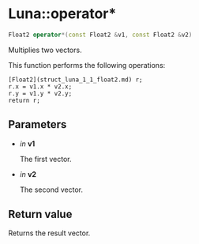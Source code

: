 # Luna::operator*

```c++
Float2 operator*(const Float2 &v1, const Float2 &v2)
```

Multiplies two vectors. 

This function performs the following operations: 
```
[Float2](struct_luna_1_1_float2.md) r;
r.x = v1.x * v2.x;
r.y = v1.y * v2.y;
return r;
```


## Parameters
* *in* **v1**

    The first vector. 

* *in* **v2**

    The second vector. 

## Return value
Returns the result vector. 

